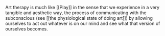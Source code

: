 Art therapy is much like [[Play]] in the sense that we experience in a very tangible and aesthetic way, the process of communicating with the subconscious (see [[the physiological state of doing art]]) by allowing ourselves to act out whatever is on our mind and see what that version of ourselves becomes.